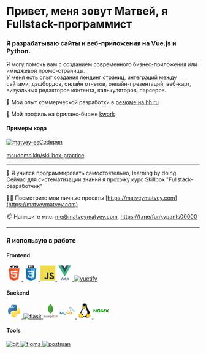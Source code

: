 <h1 align="left">Привет, меня зовут Матвей, я Fullstack-программист</h1>
<h3 align="left">Я разрабатываю сайты и веб-приложения на Vue.js и Python.</h3>
<p>
Я могу помочь вам с созданием современного бизнес-приложения или имиджевой промо-страницы. <br>
У меня есть опыт создания лендинг страниц, интеграций между сайтами, дэшбордов, онлайн отчетов, онлайн-презентаций, веб-карт, визуальных редакторов контента, калькуляторов, парсеров. <p>

<p>
👔 Мой опыт коммерческой разработки в <a href="https://spb.hh.ru/resume/f35a199dff0b7ad2f10039ed1f435343396a46">резюме на hh.ru</a>

🔗 Мой профиль на фриланс-бирже [kwork](https://kwork.ru/user/matveysudomoykin)

  <h4>Примеры кода</h4>
 <a href="https://codepen.io/matvey-es" target="blank"><img align="center" src="https://raw.githubusercontent.com/rahuldkjain/github-profile-readme-generator/master/src/images/icons/Social/codepen.svg" alt="matvey-es" height="30" width="40" />Codepen</a>  <br><br>
  <a href="https://github.com/msudomoikin/skillbox-practice" target="_blank">msudomoikin/skillbox-practice</a>
</p>
<hr>
  <p>
🌱 Я учился программировать самостоятельно, learning by doing.<br>
  Сейчас для систематизации знаний я прохожу курс Skillbox "Fullstack-разработчик"

👨‍💻 Посмотрите мои личные проекты [https://matveymatvey.com](https://matveymatvey.com)

📫 Напишите мне: me@matveymatvey.com, https://t.me/funkypants00000
</p>
<hr>
<h3 align="left">Я использую в работе</h3>
<h4>Frontend</h4>
  <a href="https://www.w3.org/html/" target="_blank" rel="noreferrer"> <img src="https://raw.githubusercontent.com/devicons/devicon/master/icons/html5/html5-original-wordmark.svg" alt="html5" width="40" height="40"/> </a> 
  <a href="https://www.w3schools.com/css/" target="_blank" rel="noreferrer"> <img src="https://raw.githubusercontent.com/devicons/devicon/master/icons/css3/css3-original-wordmark.svg" alt="css3" width="40" height="40"/> </a>
  <a href="https://developer.mozilla.org/en-US/docs/Web/JavaScript" target="_blank" rel="noreferrer"> <img src="https://raw.githubusercontent.com/devicons/devicon/master/icons/javascript/javascript-original.svg" alt="javascript" width="40" height="40"/> </a>   
  <a href="https://vuejs.org/" target="_blank" rel="noreferrer"> <img src="https://raw.githubusercontent.com/devicons/devicon/master/icons/vuejs/vuejs-original-wordmark.svg" alt="vuejs" width="40" height="40"/> </a> 
  <a href="https://vuetifyjs.com/en/" target="_blank" rel="noreferrer"> <img src="https://bestofjs.org/logos/vuetify.svg" alt="vuetify" width="40" height="40"/> </a>
<h4>Backend</h4>
  <a href="https://www.python.org" target="_blank" rel="noreferrer"> <img src="https://raw.githubusercontent.com/devicons/devicon/master/icons/python/python-original.svg" alt="python" width="40" height="40"/> </a> 
  <a href="https://flask.palletsprojects.com/" target="_blank" rel="noreferrer"> <img src="https://www.vectorlogo.zone/logos/pocoo_flask/pocoo_flask-icon.svg" alt="flask" width="40" height="40"/> </a>
  <a href="https://www.mongodb.com/" target="_blank" rel="noreferrer"> <img src="https://raw.githubusercontent.com/devicons/devicon/master/icons/mongodb/mongodb-original-wordmark.svg" alt="mongodb" width="40" height="40"/></a>
  <a href="https://www.mysql.com/" target="_blank" rel="noreferrer"> <img src="https://raw.githubusercontent.com/devicons/devicon/master/icons/mysql/mysql-original-wordmark.svg" alt="mysql" width="40" height="40"/> </a>
  <a href="https://www.linux.org/" target="_blank" rel="noreferrer"> <img src="https://raw.githubusercontent.com/devicons/devicon/master/icons/linux/linux-original.svg" alt="linux" width="40" height="40"/> </a>
  <a href="https://www.nginx.com" target="_blank" rel="noreferrer"> <img src="https://raw.githubusercontent.com/devicons/devicon/master/icons/nginx/nginx-original.svg" alt="nginx" width="40" height="40"/> </a>
<h4>Tools</h4>
  <a href="https://git-scm.com/" target="_blank" rel="noreferrer"> <img src="https://www.vectorlogo.zone/logos/git-scm/git-scm-icon.svg" alt="git" width="40" height="40"/> </a>
  <a href="https://www.figma.com/" target="_blank" rel="noreferrer"> <img src="https://www.vectorlogo.zone/logos/figma/figma-icon.svg" alt="figma" width="40" height="40"/> </a>
  <a href="https://postman.com" target="_blank" rel="noreferrer"> <img src="https://www.vectorlogo.zone/logos/getpostman/getpostman-icon.svg" alt="postman" width="40" height="40"/> </a>
